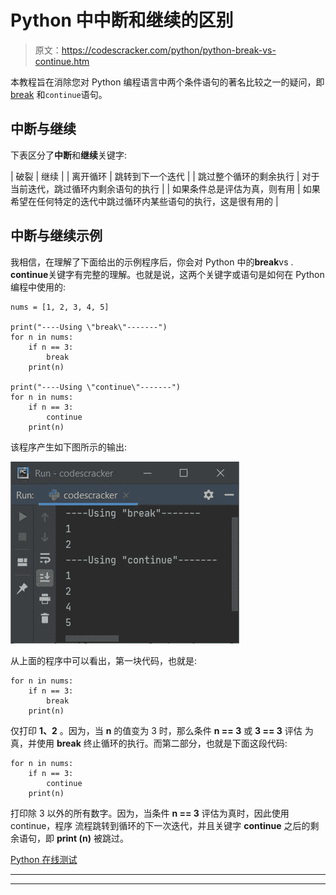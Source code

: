 # Python 中中断和继续的区别

> 原文：<https://codescracker.com/python/python-break-vs-continue.htm>

本教程旨在消除您对 Python 编程语言中两个条件语句的著名比较之一的疑问，即 [break](/python/python-break-statement.htm) 和`continue`语句。

## 中断与继续

下表区分了**中断**和**继续**关键字:

| 破裂 | 继续 |
| 离开循环 | 跳转到下一个迭代 |
| 跳过整个循环的剩余执行 | 对于当前迭代，跳过循环内剩余语句的执行 |
| 如果条件总是评估为真，则有用 | 如果希望在任何特定的迭代中跳过循环内某些语句的执行，这是很有用的 |

## 中断与继续示例

我相信，在理解了下面给出的示例程序后，你会对 Python 中的**break**vs . **continue**关键字有完整的理解。也就是说，这两个关键字或语句是如何在 Python 编程中使用的:

```
nums = [1, 2, 3, 4, 5]

print("----Using \"break\"-------")
for n in nums:
    if n == 3:
        break
    print(n)

print("----Using \"continue\"-------")
for n in nums:
    if n == 3:
        continue
    print(n)
```

该程序产生如下图所示的输出:

![break vs continue example python](img/49824f0457436e9252ca21f7ea958c6f.png)

从上面的程序中可以看出，第一块代码，也就是:

```
for n in nums:
    if n == 3:
        break
    print(n)
```

仅打印 **1、2** 。因为，当 **n** 的值变为 3 时，那么条件 **n == 3** 或 **3 == 3** 评估 为真，并使用 **break** 终止循环的执行。而第二部分，也就是下面这段代码:

```
for n in nums:
    if n == 3:
        continue
    print(n)
```

打印除 3 以外的所有数字。因为，当条件 **n == 3** 评估为真时，因此使用 continue，程序 流程跳转到循环的下一次迭代，并且关键字 **continue** 之后的剩余语句，即 **print (n)** 被跳过。

[Python 在线测试](/exam/showtest.php?subid=10)

* * *

* * *